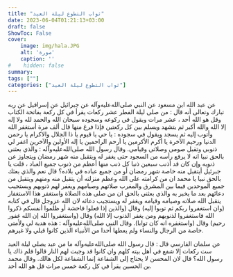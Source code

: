 ```yaml
---
title: "ثواب التطوع ليلة العيد"
date: 2023-06-04T01:21:13+03:00
draft: false
ShowToc: False
cover:
    image: img/hala.JPG
    alt: 'صورة'
    caption: ''
#    hidden: false
summary: 
tags: [""]
categories: ["ثواب التطوع ليلة العيد"]
---
```

عن عبد الله
ابن مسعود عن النبي صلى‌الله‌عليه‌وآله عن جبرائيل عن إسرافيل عن ربه تبارك وتعالى
أنه قال : من صلى ليلة الفطر عشر ركعات يقرأ في كل ركعة بفاتحة
الكتاب وقل هو الله أحد ، عشر مرات ويقول في ركوعه وسجوده سبحان
الله والحمد لله ولا إله إلا الله والله أكبر ثم يتشهد ويسلم بين كل ركعتين
فإذا فرغ منها قال ألف مرة أستغفر الله وأتوب إليه ثم يسجد ويقول
في سجوده : يا حي يا قيوم يا ذا الجلال والاكرام يا رحمن الدنيا ورحيم
الآخرة يا أكرم الأكرمين يا أرحم الراحمين يا إله الأولين والآخرين اغفر لي ذنوبي وتقبل صومي وصلاتي وقيامي. وقال رسول الله صلى‌الله‌عليه‌وآله : والذي بعثني بالحق نبيا انه لا يرفع رأسه من السجود حتى يغفر له ويتقبل منه شهر رمضان ويتجاوز عن ذنوبه وإن كان قد أذنب سبعين ذنبا كل ذنب منها أعظم من ذنوب جميع العباد ، قلت يا جبرئيل أيتقبل منه خاصة
شهر رمضان أو من جميع عباده في بلاده؟ قال نعم والذي بعثك بالحق
نبيا يا محمد ان من كرامته على الله وعظم منزلته أن يتقبل منه ومنهم ويتقبل
من جميع الموحدين فيما بين المشرق والمغرب صلاتهم وصيامهم ويغفر لهم
ذنوبهم ويستجيب دعائهم بعد ما يخبر به والذي بعثني بالحق ان من صلى
هذه الصلاة واستغفر هذا الاستغفار يتقبل الله صلاته وصيامه وقيامه ويغفر
له ويستجيب دعائه لان الله عزوجل قال في كتابه (وان استغفروا ربكم
ثم توبوا إليه) وقال (والذين إذا فعلوا فاحشة أو ظلموا أنفسكم ذكروا
الله فاستغفروا لذنوبهم ومن يغفر الذنوب إلا الله) وقال (واستغفروا
الله إن الله غفور رحيم) وقال (واستغفره انه كان توابا).
وقال النبي صلى‌الله‌عليه‌وآله : هذه هدية لي ولأمتي خاصة من الرجال والنساء
ولم يعطها أحدا من الأنبياء الذين كانوا قبلي ولا غيرهم.

عن
سلمان الفارسي قال : قال رسول الله صلى‌الله‌عليه‌وآله ما من عبد يصلي ليلة العيد
ست ركعات إلا شفع في أهل بيته كلهم وان كانوا قد وجبت لهم النار
قالوا فلم ذاك يا رسول الله؟ قال لان المحسن لا يحتاج إلى الشفاعة إنما
الشفاعة لكل هالك. وقال محمد بن الحسين يقرأ في كل ركعة خمس مرات
قل هو الله أحد.



